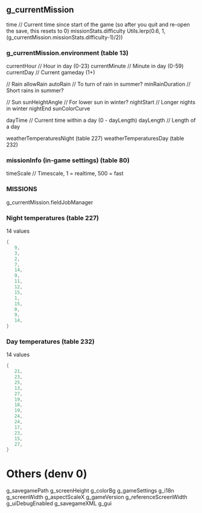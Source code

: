 

## g_currentMission

time // Current time since start of the game (so after you quit and re-open the save, this resets to 0)
missionStats.difficulty
   Utils.lerp(0.6, 1, (g_currentMission.missionStats.difficulty-1)/2))

### g_currentMission.environment (table 13)

currentHour  // Hour in day (0-23)
currentMinute // Minute in day (0-59)
currentDay // Current gameday (1+)

// Rain
allowRain
autoRain // To turn of rain in summer?
minRainDuration // Short rains in summer?

// Sun
sunHeightAngle // For lower sun in winter?
nightStart // Longer nights in winter
nightEnd
sunColorCurve

dayTime // Current time within a day (0 - dayLength)
dayLength // Length of a day

weatherTemperaturesNight (table 227)
weatherTemperaturesDay (table 232)


### missionInfo (in-game settings) (table 80)

timeScale // Timescale, 1 = realtime, 500 = fast


### MISSIONS

g_currentMission.fieldJobManager

### Night temperatures (table 227)
14 values

```lua
{
   9,
   3,
   2,
   7,
   14,
   9,
   11,
   12,
   15,
   1,
   15,
   0,
   9,
   14,
}
```

### Day temperatures (table 232)

14 values
``` lua
{
   21,
   23,
   25,
   13,
   27,
   19,
   18,
   19,
   24,
   24,
   17,
   23,
   15,
   27,
}
```

# Others (denv 0)

g_savegamePath
g_screenHeight
g_colorBg
g_gameSettings
g_i18n
g_screenWidth
g_aspectScaleX
g_gameVersion
g_referenceScreenWidth
g_uiDebugEnabled
g_savegameXML
g_gui
